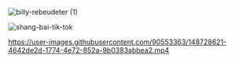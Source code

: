 ![billy-rebeudeter (1)](https://user-images.githubusercontent.com/90553363/147875363-432905b0-828c-4498-9499-e0f82610dbef.gif)

![shang-bai-tik-tok](https://user-images.githubusercontent.com/90553363/147879212-20268ff2-05a3-4e1d-9266-5673135fb26e.gif)


https://user-images.githubusercontent.com/90553363/148728621-4642de2d-1774-4e72-852a-9b0383abbea2.mp4


